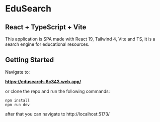 # EduSearch

## React + TypeScript + Vite

This application is SPA made with React 19, Tailwind 4, Vite and TS, it is a search engine for educational resources.

## Getting Started

Navigate to:

**https://edusearch-6c343.web.app/**

or clone the repo and run the following commands:

```
npm install
npm run dev
```

after that you can navigate to http://localhost:5173/
